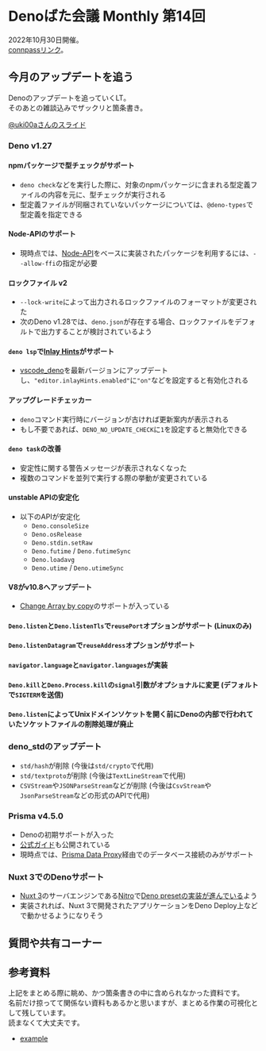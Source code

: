 # Denoばた会議 Monthly 第14回
2022年10月30日開催。  
[connpassリンク](https://deno-ja.connpass.com/event/262130/)。

## 今月のアップデートを追う
Denoのアップデートを追っていくLT。  
そのあとの雑談込みでザックリと箇条書き。

[@uki00aさんのスライド](https://uki00a.github.io/slides/denobata-2022-10-30)

### Deno v1.27
#### npmパッケージで型チェックがサポート
- `deno check`などを実行した際に、対象のnpmパッケージに含まれる型定義ファイルの内容を元に、型チェックが実行される
- 型定義ファイルが同梱されていないパッケージについては、`@deno-types`で型定義を指定できる

#### Node-APIのサポート
- 現時点では、[Node-API](https://nodejs.org/docs/latest-v18.x/api/n-api.html)をベースに実装されたパッケージを利用するには、`--allow-ffi`の指定が必要

#### ロックファイル v2
- `--lock-write`によって出力されるロックファイルのフォーマットが変更された
- 次のDeno v1.28では、`deno.json`が存在する場合、ロックファイルをデフォルトで出力することが検討されているよう

#### `deno lsp`で[Inlay Hints](https://code.visualstudio.com/updates/v1_60#_inlay-hints-for-javascript-and-typescript)がサポート
- [vscode_deno](https://github.com/denoland/vscode_deno)を最新バージョンにアップデートし、`"editor.inlayHints.enabled"`に`"on"`などを設定すると有効化される

#### アップグレードチェッカー
- `deno`コマンド実行時にバージョンが古ければ更新案内が表示される
- もし不要であれば、`DENO_NO_UPDATE_CHECK`に`1`を設定すると無効化できる

#### `deno task`の改善
- 安定性に関する警告メッセージが表示されなくなった
- 複数のコマンドを並列で実行する際の挙動が変更されている

#### unstable APIの安定化
- 以下のAPIが安定化
  - `Deno.consoleSize`
  - `Deno.osRelease`
  - `Deno.stdin.setRaw`
  - `Deno.futime` / `Deno.futimeSync`
  - `Deno.loadavg`
  - `Deno.utime` / `Deno.utimeSync`

#### V8がv10.8へアップデート
- [Change Array by copy](https://github.com/tc39/proposal-change-array-by-copy)のサポートが入っている

#### `Deno.listen`と`Deno.listenTls`で`reusePort`オプションがサポート (Linuxのみ)

#### `Deno.listenDatagram`で`reuseAddress`オプションがサポート

#### `navigator.language`と`navigator.languages`が実装

#### `Deno.kill`と`Deno.Process.kill`の`signal`引数がオプショナルに変更 (デフォルトで`SIGTERM`を送信)

#### `Deno.listen`によってUnixドメインソケットを開く前にDenoの内部で行われていたソケットファイルの削除処理が廃止

### deno_stdのアップデート
- `std/hash`が削除 (今後は`std/crypto`で代用)
- `std/textproto`が削除 (今後は`TextLineStream`で代用)
- `CSVStream`や`JSONParseStream`などが削除 (今後は`CsvStream`や`JsonParseStream`などの形式のAPIで代用)

### Prisma v4.5.0
- Denoの初期サポートが入った
- [公式ガイド](https://www.prisma.io/docs/guides/deployment/deployment-guides/deploying-to-deno-deploy)も公開されている
- 現時点では、[Prisma Data Proxy](https://www.prisma.io/docs/data-platform/data-proxy)経由でのデータベース接続のみがサポート

### Nuxt 3でのDenoサポート
- [Nuxt 3](https://v3.nuxtjs.org/)のサーバエンジンである[Nitro](https://github.com/unjs/nitro)で[Deno presetの実装が進んでいる](https://github.com/unjs/nitro/pull/592)よう
- 実装されれば、Nuxt 3で開発されたアプリケーションをDeno Deploy上などで動かせるようになりそう

## 質問や共有コーナー

## 参考資料
上記をまとめる際に眺め、かつ箇条書きの中に含められなかった資料です。  
名前だけ掠ってて関係ない資料もあるかと思いますが、まとめる作業の可視化として残しています。  
読まなくて大丈夫です。

- [example](https://example.com/)

